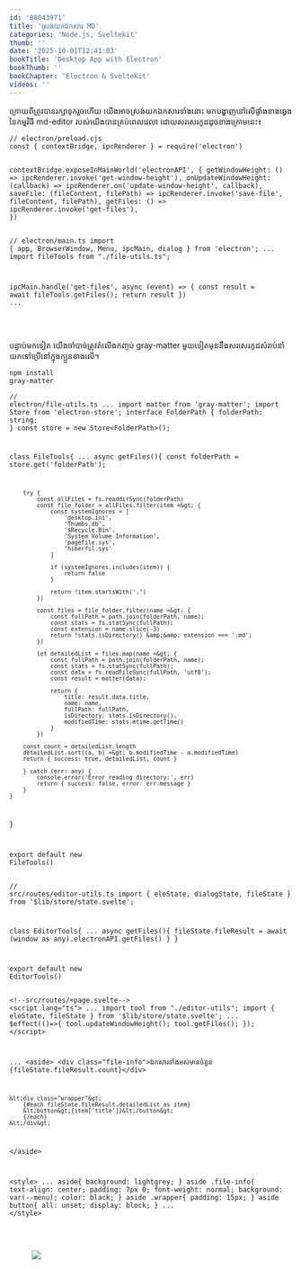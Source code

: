 ```yaml
---
id: '08043971'
title: 'ស្រង់​យក​ឯកសារ MD'
categories: 'Node.js, Sveltekit'
thumb: ''
date: '2025-10-01T12:41:03'
bookTitle: 'Desktop App with Electron'
bookThumb: ''
bookChapter: 'Electron & SvelteKit'
videos: ''
---
```

<p>ក្រោយ​ពី​ត្រូវ​បាន​រក្សា​ទុក​រួច​ហើយ យើង​អាច​ស្រង់​យកឯកសារ​ទាំងនោះ​ មក​បង្ហាញ​នៅ​លើ​ផ្ទាំង​ខាង​ឆ្វេងនៃ​កម្មវិធី md-editor របស់​យើង​បាន​គ្រប់​ពេល​វេលា ដោយ​សរសេរ​កូដ​ដូច​ខាង​ក្រោម​នេះ៖</p><pre><code class="typescript">// electron/preload.cjs
const { contextBridge, ipcRenderer } = require('electron')

contextBridge.exposeInMainWorld('electronAPI', {
    getWindowHeight: () =&gt; ipcRenderer.invoke('get-window-height'),
    onUpdateWindowHeight: (callback) =&gt; ipcRenderer.on('update-window-height', callback),
    saveFile: (fileContent, filePath) =&gt; ipcRenderer.invoke('save-file', fileContent, filePath),
    getFiles: () =&gt; ipcRenderer.invoke('get-files'),
})</code></pre><pre><code class="typescript">// electron/main.ts
import { app, BrowserWindow, Menu, ipcMain, dialog } from 'electron';
...
import fileTools from "./file-utils.ts";

ipcMain.handle('get-files', async (event) =&gt; {
    const result = await fileTools.getFiles();
    return result
})
...</code></pre><p>&nbsp;</p><p>បន្ទាប់​មក​ទៀត​ យើង​ចាំបាច់​ត្រូវ​តំលើង​កញ្ចប់ gray-matter មួយ​ទៀត​មុន​នឹង​សរសេរ​កូដ​សំរាប់​នាំ​យក​ទៅ​ប្រើ​នៅ​ក្នុង​ក្បួន​ខាង​លើ​។</p><pre><code>npm install gray-matter</code></pre><pre><code class="typescript">// electron/file-utils.ts
...
import matter from 'gray-matter';
import Store from 'electron-store';
interface FolderPath {
    folderPath: string;
}
const store = new Store&lt;FolderPath&gt;();

class FileTools{
	...
	async getFiles(){
        const folderPath = store.get('folderPath');
        
        try {
            const allFiles = fs.readdirSync(folderPath)
            const file_folder = allFiles.filter(item =&gt; {
                const systemIgnores = [
                    'desktop.ini',
                    'Thumbs.db',
                    '$Recycle.Bin',
                    'System Volume Information',
                    'pagefile.sys',
                    'hiberfil.sys'
                ]

                if (systemIgnores.includes(item)) {
                    return false
                }

                return !item.startsWith('.')
            })

            const files = file_folder.filter(name =&gt; {
                const fullPath = path.join(folderPath, name);
                const stats = fs.statSync(fullPath);
                const extension = name.slice(-3)
                return !stats.isDirectory() &amp;&amp; extension === '.md';
            })

            let detailedList = files.map(name =&gt; {
                const fullPath = path.join(folderPath, name);
                const stats = fs.statSync(fullPath);
                const data = fs.readFileSync(fullPath, 'utf8');
                const result = matter(data);
                
                return {
                    title: result.data.title,
                    name: name,
                    fullPath: fullPath,
                    isDirectory: stats.isDirectory(),
                    modifiedTime: stats.mtime.getTime() 
                }
            })
        
        const count = detailedList.length
        detailedList.sort((a, b) =&gt; b.modifiedTime - a.modifiedTime)
        return { success: true, detailedList, count }
        
        } catch (err: any) {
            console.error('Error reading directory:', err)
            return { success: false, error: err.message }
        }
    }
}

export default new FileTools()</code></pre><pre><code class="typescript">// src/routes/editor-utils.ts
import { eleState, dialogState, fileState } from '$lib/store/state.svelte';

class EditorTools{
	...
	async getFiles(){
        fileState.fileResult = await (window as any).electronAPI.getFiles()
    }
}

export default new EditorTools()</code></pre><pre><code class="svelte">&lt;!--src/routes/+page.svelte--&gt;
&lt;script lang="ts"&gt;
...
import tool from "./editor-utils";
import { eleState, fileState } from '$lib/store/state.svelte';
...
$effect(()=&gt;{
    tool.updateWindowHeight();
    tool.getFiles();
});
&lt;/script&gt;

...
&lt;aside&gt;
    &lt;div class="file-info"&gt;ឯកសារ​ទាំងអស់​មាន​ចំនួន {fileState.fileResult.count}&lt;/div&gt;
            
    &lt;div class="wrapper"&gt;
    	{#each fileState.fileResult.detailedList as item}
        &lt;button&gt;{item['title']}&lt;/button&gt;
        {/each}
    &lt;/div&gt;
&lt;/aside&gt;

&lt;style&gt;
...
aside{
    background: lightgrey;
}
aside .file-info{
    text-align: center;
    padding: 7px 0;
    font-weight: normal;
    background: var(--menu);
    color: black;
}
aside .wrapper{
    padding: 15px;
}
aside button{
    all: unset;
    display: block;
}
...
&lt;/style&gt;</code></pre><p>&nbsp;</p><figure class="image"><img src="https://blogger.googleusercontent.com/img/b/R29vZ2xl/AVvXsEgTIiisB95jWpbJWMhJO6A-Cg4ICaNvDFU3FGq3mR18Ay4S26CA6qaT5FYc2DNhfRnBVsjhuM-ip65huBYdUZn6eXFplAxaWh9cUCGocj84GReglnoNhBBo0fz7rVl2oU0Gn2s01tnG7usMRxgG6FxBCudBUGpl4bXjxs2HCJgjc9rg5I9RvsvpN6Q6aIY/s1600/Capture.PNG"></figure>